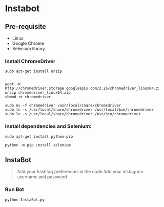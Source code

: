 # Instabot

## Pre-requisite

 - Linux
 - Google Chrome
 - Selenium library
 ### Install ChromeDriver
 

```
sudo apt-get install unzip
```
```

wget -N http://chromedriver.storage.googleapis.com/2.26/chromedriver_linux64.zip
unzip chromedriver_linux64.zip
chmod +x chromedriver
``` 
```
sudo mv -f chromedriver /usr/local/share/chromedriver
sudo ln -s /usr/local/share/chromedriver /usr/local/bin/chromedriver
sudo ln -s /usr/local/share/chromedriver /usr/bin/chromedriver
```
    
### Install dependencies and Selenium:
```
sudo apt-get install python-pip
```
```
python -m pip install selenium
```

## InstaBot

> Add your hashtag preferences in the code
> Add your instagram username and password
### Run Bot

    python InstaBot.py
